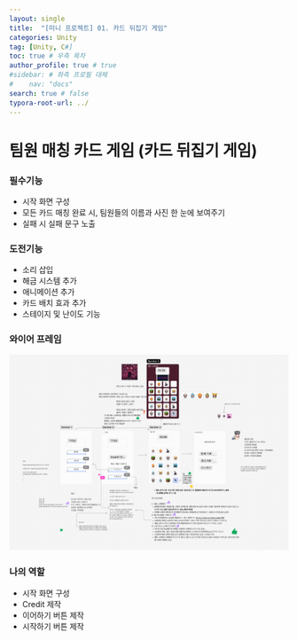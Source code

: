 ```yaml
---
layout: single
title:  "[미니 프로젝트] 01. 카드 뒤집기 게임"
categories: Unity
tag: [Unity, C#]
toc: true # 우측 목차
author_profile: true # true
#sidebar: # 좌측 프로필 대체
#    nav: "docs"
search: true # false
typora-root-url: ../
---
```


# **팀원 매칭 카드 게임 (카드 뒤집기 게임)**

 

### **필수기능**

- 시작 화면 구성
- 모든 카드 매칭 완료 시, 팀원들의 이름과 사진 한 눈에 보여주기
- 실패 시 실패 문구 노출

 

### **도전기능**

- 소리 삽입
- 해금 시스템 추가
- 애니메이션 추가
- 카드 배치 효과 추가
- 스테이지 및 난이도 기능



### 와이어 프레임

![img](/images/2025-01-21-back024/img.png)



### 나의 역할

- 시작 화면 구성
- Credit 제작
- 이어하기 버튼 제작
- 시작하기 버튼 제작